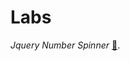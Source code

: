 # Labs

*Jquery Number Spinner* [&#128279;](https://rodrigozem.github.io/labs/spinner.html "Jquery Number Spinner").